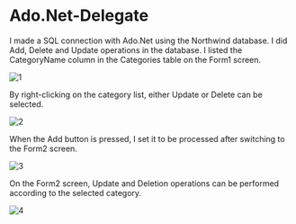 # Ado.Net-Delegate

I made a SQL connection with Ado.Net using the Northwind database.
I did Add, Delete and Update operations in the database.
I listed the CategoryName column in the Categories table on the Form1 screen.

![1](https://user-images.githubusercontent.com/75967411/216667979-b75111af-dc44-4d67-9824-d8327c95a834.png)

By right-clicking on the category list, either Update or Delete can be selected.

![2](https://user-images.githubusercontent.com/75967411/216667982-04e4e184-c128-4cc5-a3dc-93df7886066a.png)

When the Add button is pressed, I set it to be processed after switching to the Form2 screen.

![3](https://user-images.githubusercontent.com/75967411/216667990-ef84f787-c668-49d6-a9d5-8bfd5981448a.png)

On the Form2 screen, Update and Deletion operations can be performed according to the selected category.

![4](https://user-images.githubusercontent.com/75967411/216667992-66f21d02-54f7-40ce-a987-de18a6cb90d2.png)
